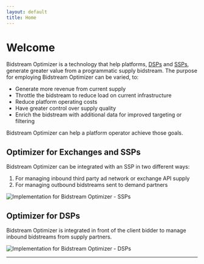 ```yaml
---
layout: default
title: Home
---
```


# Welcome

Bidstream Optimizer is a technology that help platforms, [DSPs](#optimizer-for-dsps) and [SSPs](#optimizer-for-exchanges-and-ssps), generate greater value from a programmatic supply bidstream. The purpose for employing Bidstream Optimizer can be varied, to:

* Generate more revenue from current supply
* Throttle the bidstream to reduce load on current infrastructure
* Reduce platform operating costs
* Have greater control over supply quality
* Enrich the bidstream with additional data for improved targeting or filtering

Bidstream Optimizer can help a platform operator achieve those goals.

<a id="#optimizer-for-exchanges-and-ssps"></a>
## Optimizer for Exchanges and SSPs

Bidstream Optimizer can be integrated with an SSP in two different ways:
1. For managing inbound third party ad network or exchange API supply
1. For managing outbound bidstreams sent to demand partners

![Implementation for Bidstream Optimizer - SSPs](https://docs.google.com/drawings/d/1-tbcsTDbvZVz3wvYNMcz3EQNftsa8R6bUHTmjVTsOkg/pub?w=807&h=361)

<a id="#optimizer-for-dsps"></a>
## Optimizer for DSPs

Bidstream Optimizer is integrated in front of the client bidder to manage inbound bidstreams from supply partners.

![Implementation for Bidstream Optimizer - DSPs](https://docs.google.com/drawings/d/1ehqJAC2VRH7DRcsJjhYBG67qI-nt2BmuQhEi-XxNd20/pub?w=402&h=361)

-----
